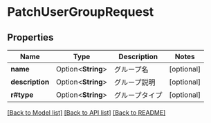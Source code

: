 # PatchUserGroupRequest

## Properties

Name | Type | Description | Notes
------------ | ------------- | ------------- | -------------
**name** | Option<**String**> | グループ名 | [optional]
**description** | Option<**String**> | グループ説明 | [optional]
**r#type** | Option<**String**> | グループタイプ | [optional]

[[Back to Model list]](../README.md#documentation-for-models) [[Back to API list]](../README.md#documentation-for-api-endpoints) [[Back to README]](../README.md)


